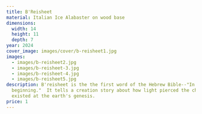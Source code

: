 ```yaml
---
title: B'Reisheet
material: Italian Ice Alabaster on wood base
dimensions:
  width: 14
  height: 11
  depth: 7
year: 2024
cover_image: images/cover/b-reisheet1.jpg
images:
  - images/b-reisheet2.jpg
  - images/b-reisheet-3.jpg
  - images/b-reisheet-4.jpg
  - images/b-reisheet5.jpg
description: B'reisheet is the the first word of the Hebrew Bible--"In the
  beginning."  It tells a creation story about how light pierced the chaos that
  existed at the earth's genesis.
price: 1
---
```

